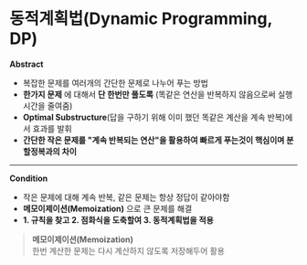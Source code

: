 # 동적계획법(Dynamic Programming, DP)
**Abstract**
  - 복잡한 문제를 여러개의 간단한 문제로 나누어 푸는 방법
  - **한가지 문제** 에 대해서 **단 한번만 풀도록** (똑같은 연산을 반복하지 않음으로써 실행 시간을 줄여줌)
  - **Optimal Substructure**(답을 구하기 위해 이미 했던 똑같은 계산을 계속 반복)에서 효과를 발휘
  - **간단한 작은 문제를 "계속 반복되는 연산"을 활용하여 빠르게 푸는것이 핵심이며 분할정복과의 차이**

---
**Condition**
  - 작은 문제에 대해 계속 반복, 같은 문제는 항상 정답이 같아야함
  - **메모이제이션(Memoization)** 으로 큰 문제를 해결
  - **1. 규칙을 찾고 2. 점화식을 도축할여 3. 동적계획법을 적용**

> **메모이제이션(Memoization)**  
> 한번 계산한 문제는 다시 계산하지 않도록 저장해두어 활용
